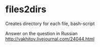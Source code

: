files2dirs
==========

Creates directory for each file, bash-script

Answer on the question in Russian
http://vakhitov.livejournal.com/24044.html
